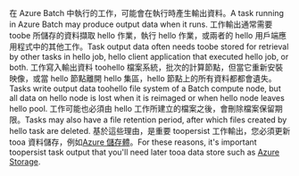 <span data-ttu-id="ac7da-101">在 Azure Batch 中執行的工作，可能會在執行時產生輸出資料。</span><span class="sxs-lookup"><span data-stu-id="ac7da-101">A task running in Azure Batch may produce output data when it runs.</span></span> <span data-ttu-id="ac7da-102">工作輸出通常需要 toobe 所儲存的資料擷取 hello 作業，執行 hello 作業，或兩者的 hello 用戶端應用程式中的其他工作。</span><span class="sxs-lookup"><span data-stu-id="ac7da-102">Task output data often needs toobe stored for retrieval by other tasks in hello job, hello client application that executed hello job, or both.</span></span> <span data-ttu-id="ac7da-103">工作寫入輸出資料 toohello 檔案系統，批次的計算節點，但當它重新安裝映像，或當 hello 節點離開 hello 集區，hello 節點上的所有資料都都會遺失。</span><span class="sxs-lookup"><span data-stu-id="ac7da-103">Tasks write output data toohello file system of a Batch compute node, but all data on hello node is lost when it is reimaged or when hello node leaves hello pool.</span></span> <span data-ttu-id="ac7da-104">工作可能也必須由 hello 工作所建立的檔案之後，會刪除檔案保留期限。</span><span class="sxs-lookup"><span data-stu-id="ac7da-104">Tasks may also have a file retention period, after which files created by hello task are deleted.</span></span> <span data-ttu-id="ac7da-105">基於這些理由，是重要 toopersist 工作輸出，您必須更新 tooa 資料儲存，例如[Azure 儲存體](https://docs.microsoft.com/azure/storage/)。</span><span class="sxs-lookup"><span data-stu-id="ac7da-105">For these reasons, it's important toopersist task output that you'll need later tooa data store such as [Azure Storage](https://docs.microsoft.com/azure/storage/).</span></span>
